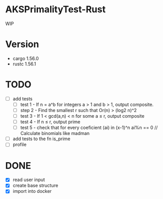 # AKSPrimalityTest-Rust

WIP

# Version
- cargo 1.56.0
- rustc 1.56.1

# TODO
- [ ] add tests
  - [ ] test 1 - If n = a^b for integers a > 1 and b > 1, output composite.
  - [ ] step 2 - Find the smallest r such that Or(n) > (log2 n)^2
  - [ ] test 3 - If 1 < gcd(a,n) < n for some a ≤ r, output composite
  - [ ] test 4 - If n ≤ r, output prime
  - [ ] test 5 - check that for every coeficient (ai) in (x-1)^n ai%n == 0 // Calculate binomials like madman
- [ ] add tests to the fn is_prime
- [ ] profile

# DONE
 - [x] read user input
 - [x] create base structure
 - [x] import into docker
